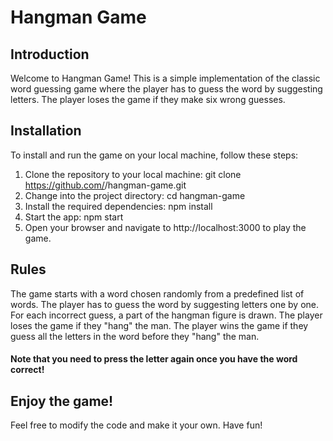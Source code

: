 # Hangman Game

## Introduction
Welcome to Hangman Game! This is a simple implementation of the classic word guessing game where the player has to guess the word by suggesting letters. The player loses the game if they make six wrong guesses.

## Installation
To install and run the game on your local machine, follow these steps:

1. Clone the repository to your local machine:
git clone https://github.com/<username>/hangman-game.git
2. Change into the project directory:
cd hangman-game
3. Install the required dependencies:
npm install
4. Start the app:
npm start
5. Open your browser and navigate to http://localhost:3000 to play the game.

## Rules 
The game starts with a word chosen randomly from a predefined list of words.
The player has to guess the word by suggesting letters one by one.
For each incorrect guess, a part of the hangman figure is drawn. The player loses the game if they "hang" the man.
The player wins the game if they guess all the letters in the word before they "hang" the man. 
#### Note that you need to press the letter again once you have the word correct!

## Enjoy the game! 
Feel free to modify the code and make it your own. Have fun!

